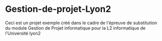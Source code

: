 # Gestion-de-projet-Lyon2

Ceci est un projet exemple créé dans le cadre de l'épreuve de substitution du module Gestion de Projet informatique pour la L2 informatique de l'Université lyon2
